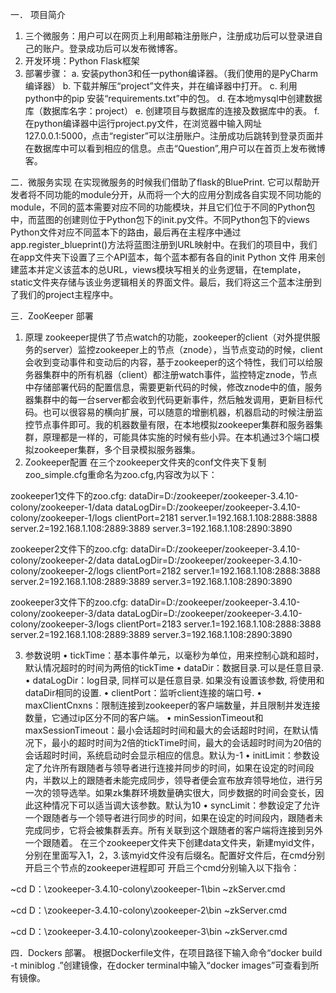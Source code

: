 一．	项目简介
1.	三个微服务：用户可以在网页上利用邮箱注册账户，注册成功后可以登录进自己的账户。登录成功后可以发布微博客。 
2.	开发环境：Python Flask框架  
3. 部署步骤： 
a. 安装python3和任一python编译器。（我们使用的是PyCharm编译器）
b. 下载并解压“project”文件夹，并在编译器中打开。 
c. 利用python中的pip 安装“requirements.txt”中的包。 
d. 在本地mysql中创建数据库（数据库名字：project） 
e. 创建项目与数据库的连接及数据库中的表。 
f. 在python编译器中运行project.py文件，在浏览器中输入网址127.0.0.1:5000，点击“register”可以注册账户。注册成功后跳转到登录页面并在数据库中可以看到相应的信息。点击“Question”,用户可以在首页上发布微博客。

二．微服务实现
在实现微服务的时候我们借助了flask的BluePrint. 它可以帮助开发者将不同功能的module分开，从而将一个大的应用分割成各自实现不同功能的module，不同的蓝本需要对应不同的功能模块，并且它们位于不同的Python包中，而蓝图的创建则位于Python包下的init.py文件。不同Python包下的views Python文件对应不同蓝本下的路由，最后再在主程序中通过app.register_blueprint()方法将蓝图注册到URL映射中。在我们的项目中，我们在app文件夹下设置了三个API蓝本，每个蓝本都有各自的init Python 文件 用来创建蓝本并定义该蓝本的总URL，views模块写相关的业务逻辑，在template，static文件夹存储与该业务逻辑相关的界面文件。最后，我们将这三个蓝本注册到了我们的project主程序中。

三．ZooKeeper 部署
1. 原理
zookeeper提供了节点watch的功能，zookeeper的client（对外提供服务的server）监控zookeeper上的节点（znode），当节点变动的时候，client会收到变动事件和变动后的内容，基于zookeeper的这个特性，我们可以给服务器集群中的所有机器（client）都注册watch事件，监控特定znode，节点中存储部署代码的配置信息，需要更新代码的时候，修改znode中的值，服务器集群中的每一台server都会收到代码更新事件，然后触发调用，更新目标代码。也可以很容易的横向扩展，可以随意的增删机器，机器启动的时候注册监控节点事件即可。我的机器数量有限，在本地模拟zookeeper集群和服务器集群，原理都是一样的，可能具体实施的时候有些小异。在本机通过3个端口模拟zookeeper集群，多个目录模拟服务器集。
2.	Zookeeper配置
在三个zookeeper文件夹的conf文件夹下复制zoo_simple.cfg重命名为zoo.cfg,内容改为以下：

 zookeeper1文件下的zoo.cfg:
 dataDir=D:/zookeeper/zookeeper-3.4.10-colony/zookeeper-1/data
 dataLogDir=D:/zookeeper/zookeeper-3.4.10-colony/zookeeper-1/logs
 clientPort=2181
 server.1=192.168.1.108:2888:3888
 server.2=192.168.1.108:2889:3889
 server.3=192.168.1.108:2890:3890
 
 zookeeper2文件下的zoo.cfg:
 dataDir=D:/zookeeper/zookeeper-3.4.10-colony/zookeeper-2/data
 dataLogDir=D:/zookeeper/zookeeper-3.4.10-colony/zookeeper-2/logs
 clientPort=2182
 server.1=192.168.1.108:2888:3888
 server.2=192.168.1.108:2889:3889
 server.3=192.168.1.108:2890:3890
 
 zookeeper3文件下的zoo.cfg:
 dataDir=D:/zookeeper/zookeeper-3.4.10-colony/zookeeper-3/data
 dataLogDir=D:/zookeeper/zookeeper-3.4.10-colony/zookeeper-3/logs
 clientPort=2183
 server.1=192.168.1.108:2888:3888
 server.2=192.168.1.108:2889:3889
 server.3=192.168.1.108:2890:3890
 
3. 参数说明
•	tickTime：基本事件单元，以毫秒为单位，用来控制心跳和超时，默认情况超时的时间为两倍的tickTime
•	dataDir：数据目录.可以是任意目录.
•	dataLogDir：log目录, 同样可以是任意目录. 如果没有设置该参数, 将使用和dataDir相同的设置.
•	clientPort：监听client连接的端口号.
•	maxClientCnxns：限制连接到zookeeper的客户端数量，并且限制并发连接数量，它通过ip区分不同的客户端。
•	minSessionTimeout和maxSessionTimeout：最小会话超时时间和最大的会话超时时间，在默认情况下，最小的超时时间为2倍的tickTime时间，最大的会话超时时间为20倍的会话超时时间，系统启动时会显示相应的信息。默认为-1
•	initLimit：参数设定了允许所有跟随者与领导者进行连接并同步的时间，如果在设定的时间段内，半数以上的跟随者未能完成同步，领导者便会宣布放弃领导地位，进行另一次的领导选举。如果zk集群环境数量确实很大，同步数据的时间会变长，因此这种情况下可以适当调大该参数。默认为10
•	syncLimit：参数设定了允许一个跟随者与一个领导者进行同步的时间，如果在设定的时间段内，跟随者未完成同步，它将会被集群丢弃。所有关联到这个跟随者的客户端将连接到另外一个跟随着。
在三个zookeeper文件夹下创建data文件夹，新建myid文件，分别在里面写入1，2，3.该myid文件没有后缀名。配置好文件后，在cmd分别开启三个节点的zookeeper进程即可
开启三个cmd分别输入以下指令：

~cd D：\zookeeper-3.4.10-colony\zookeeper-1\bin
~zkServer.cmd

~cd D：\zookeeper-3.4.10-colony\zookeeper-2\bin
~zkServer.cmd

~cd D：\zookeeper-3.4.10-colony\zookeeper-3\bin
~zkServer.cmd
  
四．Dockers 部署。
根据Dockerfile文件，在项目路径下输入命令“docker build -t miniblog .”创建镜像，在docker terminal中输入“docker images”可查看到所有镜像。

